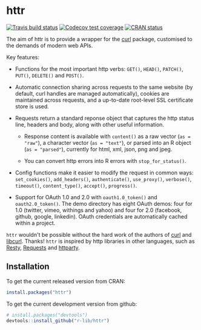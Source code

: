 # httr

<!-- badges: start -->
[![Travis build status](https://travis-ci.org/r-lib/httr.svg?branch=master)](https://travis-ci.org/r-lib/httr)
[![Codecov test coverage](https://codecov.io/gh/r-lib/httr/branch/master/graph/badge.svg)](https://codecov.io/gh/r-lib/httr?branch=master)
[![CRAN status](https://www.r-pkg.org/badges/version/httr)](https://cran.r-project.org/package=httr)
<!-- badges: end -->

The aim of httr is to provide a wrapper for the [curl](https://cran.r-project.org/package=curl) package, customised to the demands of modern web APIs.

Key features:

* Functions for the most important http verbs: `GET()`, `HEAD()`, `PATCH()`, 
  `PUT()`, `DELETE()` and `POST()`.

* Automatic connection sharing across requests to the same website (by
  default, curl handles are managed automatically), cookies are maintained
  across requests, and a up-to-date root-level SSL certificate store is used.

* Requests return a standard reponse object that captures the http status line,
  headers and body, along with other useful information.

  * Response content is available with `content()` as a raw vector (`as =
    "raw"`), a character vector (`as = "text"`), or parsed into an R object
    (`as = "parsed"`), currently for html, xml, json, png and jpeg.

  * You can convert http errors into R errors with `stop_for_status()`.

* Config functions make it easier to modify the request in common ways:
  `set_cookies()`, `add_headers()`, `authenticate()`, `use_proxy()`, 
  `verbose()`, `timeout()`, `content_type()`, `accept()`, `progress()`.

* Support for OAuth 1.0 and 2.0 with `oauth1.0_token()` and `oauth2.0_token()`.
  The demo directory has eight OAuth demos: four for 1.0 (twitter, vimeo,
  withings and yahoo) and four for 2.0 (facebook, github, google, linkedin). 
  OAuth credentials are automatically cached within a project. 

`httr` wouldn't be possible without the hard work of the authors of [curl](https://cran.r-project.org/package=curl) and [libcurl](http://curl.haxx.se/). Thanks! `httr` is inspired by http libraries in other languages, such as [Resty](http://beders.github.com/Resty/Resty/Examples.html), [Requests](http://docs.python-requests.org/en/latest/index.html) and [httparty](http://github.com/jnunemaker/httparty/tree/master).

## Installation

To get the current released version from CRAN:

```R
install.packages("httr")
```

To get the current development version from github:

```R
# install.packages("devtools")
devtools::install_github("r-lib/httr")
```
